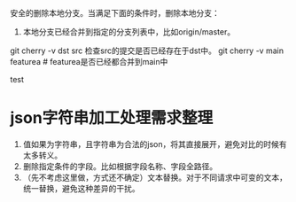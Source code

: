 安全的删除本地分支。当满足下面的条件时，删除本地分支：
1. 本地分支已经合并到指定的分支列表中，比如origin/master。


git cherry -v dst src
检查src的提交是否已经存在于dst中。
git cherry -v main featurea # featurea是否已经都合并到main中

test

# json字符串加工处理需求整理
1. 值如果为字符串，且字符串为合法的json，将其直接展开，避免对比的时候有太多转义。
2. 删除指定条件的字段。比如根据字段名称、字段全路径。
3. （先不考虑这里做，方式还不确定）文本替换。对于不同请求中可变的文本，统一替换，避免这种差异的干扰。